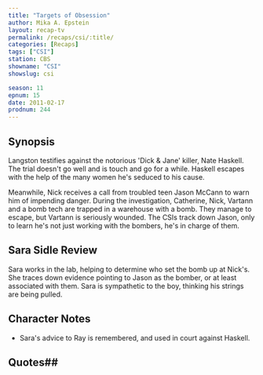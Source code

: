```yaml
---
title: "Targets of Obsession"
author: Mika A. Epstein
layout: recap-tv
permalink: /recaps/csi/:title/
categories: [Recaps]
tags: ["CSI"]
station: CBS
showname: "CSI"
showslug: csi

season: 11
epnum: 15  
date: 2011-02-17
prodnum: 244  
---
```


## Synopsis

Langston testifies against the notorious 'Dick & Jane' killer, Nate Haskell.  The trial doesn't go well and is touch and go for a while. Haskell escapes with the help of the many women he's seduced to his cause.

Meanwhile, Nick receives a call from troubled teen Jason McCann  to warn him of impending danger. During the investigation, Catherine, Nick, Vartann and a bomb tech are trapped in a warehouse with a bomb. They manage to escape, but Vartann is seriously wounded. The CSIs track down Jason, only to learn he's not just working with the bombers, he's in charge of them.

## Sara Sidle Review

Sara works in the lab, helping to determine who set the bomb up at Nick's. She traces down evidence pointing to Jason as the bomber, or at least associated with them. Sara is sympathetic to the boy, thinking his strings are being pulled.

## Character Notes

* Sara's advice to Ray is remembered, and used in court against Haskell.

## Quotes## 

